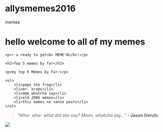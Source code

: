 # allysmemes2016
memes
<html>
<head>
    <title>memes 4 life</title>
</head>
<body>
    <h1>hello welcome to all of my memes</h1>

    <p>r u ready to get<b> MEME'N</b>!</p>

    <h2>Top 5 memes by far</h2>

    <p>my top 5 Memes by Far:</p>

    <ol>
        <li>pepe the frog</li>
        <li>mr. krabs</li>
        <li>mmm whatcha say</li>
        <li>old 2006 memes</li>
        <li>this makes no sense posts</li>
    </ol>

<blockquote>
<i>"Wha- wha- what did she say?
Mmm, whatcha say..."</i> <b>- Jason Derulo</b>
</blockquote> 
<img src=https://media2.giphy.com/media/3wXq6dG1QKkVO/200_s.gif> 

